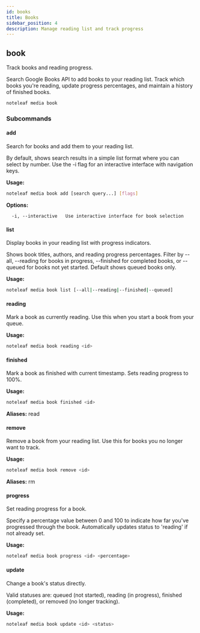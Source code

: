 ```yaml
---
id: books
title: Books
sidebar_position: 4
description: Manage reading list and track progress
---
```


## book

Track books and reading progress.

Search Google Books API to add books to your reading list. Track which books
you're reading, update progress percentages, and maintain a history of finished
books.

```bash
noteleaf media book
```

### Subcommands

#### add

Search for books and add them to your reading list.

By default, shows search results in a simple list format where you can select by number.
Use the -i flag for an interactive interface with navigation keys.

**Usage:**

```bash
noteleaf media book add [search query...] [flags]
```

**Options:**

```
  -i, --interactive   Use interactive interface for book selection
```

#### list

Display books in your reading list with progress indicators.

Shows book titles, authors, and reading progress percentages. Filter by --all,
--reading for books in progress, --finished for completed books, or --queued
for books not yet started. Default shows queued books only.

**Usage:**

```bash
noteleaf media book list [--all|--reading|--finished|--queued]
```

#### reading

Mark a book as currently reading. Use this when you start a book from your queue.

**Usage:**

```bash
noteleaf media book reading <id>
```

#### finished

Mark a book as finished with current timestamp. Sets reading progress to 100%.

**Usage:**

```bash
noteleaf media book finished <id>
```

**Aliases:** read

#### remove

Remove a book from your reading list. Use this for books you no longer want to track.

**Usage:**

```bash
noteleaf media book remove <id>
```

**Aliases:** rm

#### progress

Set reading progress for a book.

Specify a percentage value between 0 and 100 to indicate how far you've
progressed through the book. Automatically updates status to 'reading' if not
already set.

**Usage:**

```bash
noteleaf media book progress <id> <percentage>
```

#### update

Change a book's status directly.

Valid statuses are: queued (not started), reading (in progress), finished
(completed), or removed (no longer tracking).

**Usage:**

```bash
noteleaf media book update <id> <status>
```

